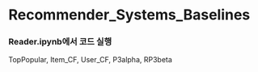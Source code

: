 # Recommender_Systems_Baselines




### Reader.ipynb에서 코드 실행

TopPopular, Item_CF, User_CF, P3alpha, RP3beta
